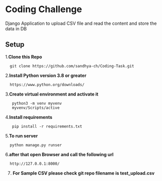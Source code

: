 # Coding Challenge
Django Application to upload CSV file and read the content and store the data in DB

## Setup
1.**Clone this Repo**

  ```
    git clone https://github.com/sandhya-ch/Coding-Task.git 
  ```
2.**Install Python version 3.8 or greater**
  ```
    https://www.python.org/downloads/
  ```
3.**Create virtual environment and activate it**
   ```
      python3 -m venv myvenv
      myvenv/Scripts/active
   ```
4.**Install requirements**
   ```
      pip install -r requirements.txt
  ```
5.**To run server**
  ```
    python manage.py runser
  ```
6.**after that open Browser and call the following url**
  ```
    http://127.0.0.1:8000/
  ```
 7. **For Sample CSV please check git repo filename is test_upload.csv**
